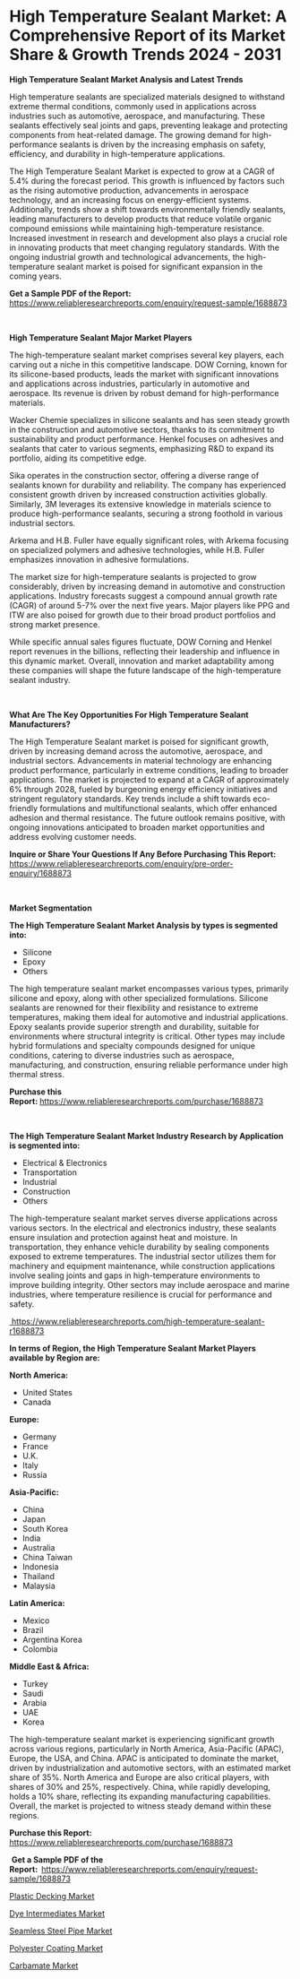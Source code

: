 <p><h1>High Temperature Sealant Market: A Comprehensive Report of its Market Share & Growth Trends 2024 - 2031</h1></p><p><strong>High Temperature Sealant Market Analysis and Latest Trends</strong></p>
<p><p>High temperature sealants are specialized materials designed to withstand extreme thermal conditions, commonly used in applications across industries such as automotive, aerospace, and manufacturing. These sealants effectively seal joints and gaps, preventing leakage and protecting components from heat-related damage. The growing demand for high-performance sealants is driven by the increasing emphasis on safety, efficiency, and durability in high-temperature applications.</p><p>The High Temperature Sealant Market is expected to grow at a CAGR of 5.4% during the forecast period. This growth is influenced by factors such as the rising automotive production, advancements in aerospace technology, and an increasing focus on energy-efficient systems. Additionally, trends show a shift towards environmentally friendly sealants, leading manufacturers to develop products that reduce volatile organic compound emissions while maintaining high-temperature resistance. Increased investment in research and development also plays a crucial role in innovating products that meet changing regulatory standards. With the ongoing industrial growth and technological advancements, the high-temperature sealant market is poised for significant expansion in the coming years.</p></p>
<p><strong>Get a Sample PDF of the Report:&nbsp;</strong> <a href="https://www.reliableresearchreports.com/enquiry/request-sample/1688873?utm_campaign=1479&utm_medium=2&utm_source=Github&utm_content=ia&utm_term=17102024&utm_id=high-temperature-sealant">https://www.reliableresearchreports.com/enquiry/request-sample/1688873</a></p>
<p>&nbsp;</p>
<p><strong>High Temperature Sealant Major Market Players</strong></p>
<p><p>The high-temperature sealant market comprises several key players, each carving out a niche in this competitive landscape. DOW Corning, known for its silicone-based products, leads the market with significant innovations and applications across industries, particularly in automotive and aerospace. Its revenue is driven by robust demand for high-performance materials.</p><p>Wacker Chemie specializes in silicone sealants and has seen steady growth in the construction and automotive sectors, thanks to its commitment to sustainability and product performance. Henkel focuses on adhesives and sealants that cater to various segments, emphasizing R&D to expand its portfolio, aiding its competitive edge.</p><p>Sika operates in the construction sector, offering a diverse range of sealants known for durability and reliability. The company has experienced consistent growth driven by increased construction activities globally. Similarly, 3M leverages its extensive knowledge in materials science to produce high-performance sealants, securing a strong foothold in various industrial sectors.</p><p>Arkema and H.B. Fuller have equally significant roles, with Arkema focusing on specialized polymers and adhesive technologies, while H.B. Fuller emphasizes innovation in adhesive formulations. </p><p>The market size for high-temperature sealants is projected to grow considerably, driven by increasing demand in automotive and construction applications. Industry forecasts suggest a compound annual growth rate (CAGR) of around 5-7% over the next five years. Major players like PPG and ITW are also poised for growth due to their broad product portfolios and strong market presence.</p><p>While specific annual sales figures fluctuate, DOW Corning and Henkel report revenues in the billions, reflecting their leadership and influence in this dynamic market. Overall, innovation and market adaptability among these companies will shape the future landscape of the high-temperature sealant industry.</p></p>
<p>&nbsp;</p>
<p><strong>What Are The Key Opportunities For High Temperature Sealant Manufacturers?</strong></p>
<p><p>The High Temperature Sealant market is poised for significant growth, driven by increasing demand across the automotive, aerospace, and industrial sectors. Advancements in material technology are enhancing product performance, particularly in extreme conditions, leading to broader applications. The market is projected to expand at a CAGR of approximately 6% through 2028, fueled by burgeoning energy efficiency initiatives and stringent regulatory standards. Key trends include a shift towards eco-friendly formulations and multifunctional sealants, which offer enhanced adhesion and thermal resistance. The future outlook remains positive, with ongoing innovations anticipated to broaden market opportunities and address evolving customer needs.</p></p>
<p><strong>Inquire or Share Your Questions If Any Before Purchasing This Report:</strong> <a href="https://www.reliableresearchreports.com/enquiry/pre-order-enquiry/1688873?utm_campaign=1479&utm_medium=2&utm_source=Github&utm_content=ia&utm_term=17102024&utm_id=high-temperature-sealant">https://www.reliableresearchreports.com/enquiry/pre-order-enquiry/1688873</a></p>
<p>&nbsp;</p>
<p><strong>Market Segmentation</strong></p>
<p><strong>The High Temperature Sealant Market Analysis by types is segmented into:</strong></p>
<p><ul><li>Silicone</li><li>Epoxy</li><li>Others</li></ul></p>
<p><p>The high temperature sealant market encompasses various types, primarily silicone and epoxy, along with other specialized formulations. Silicone sealants are renowned for their flexibility and resistance to extreme temperatures, making them ideal for automotive and industrial applications. Epoxy sealants provide superior strength and durability, suitable for environments where structural integrity is critical. Other types may include hybrid formulations and specialty compounds designed for unique conditions, catering to diverse industries such as aerospace, manufacturing, and construction, ensuring reliable performance under high thermal stress.</p></p>
<p><strong>Purchase this Report:&nbsp;</strong><a href="https://www.reliableresearchreports.com/purchase/1688873?utm_campaign=1479&utm_medium=2&utm_source=Github&utm_content=ia&utm_term=17102024&utm_id=high-temperature-sealant">https://www.reliableresearchreports.com/purchase/1688873</a></p>
<p>&nbsp;</p>
<p><strong>The High Temperature Sealant Market Industry Research by Application is segmented into:</strong></p>
<p><ul><li>Electrical & Electronics</li><li>Transportation</li><li>Industrial</li><li>Construction</li><li>Others</li></ul></p>
<p><p>The high-temperature sealant market serves diverse applications across various sectors. In the electrical and electronics industry, these sealants ensure insulation and protection against heat and moisture. In transportation, they enhance vehicle durability by sealing components exposed to extreme temperatures. The industrial sector utilizes them for machinery and equipment maintenance, while construction applications involve sealing joints and gaps in high-temperature environments to improve building integrity. Other sectors may include aerospace and marine industries, where temperature resilience is crucial for performance and safety.</p></p>
<p><a href="https://www.reliableresearchreports.com/high-temperature-sealant-r1688873?utm_campaign=1479&utm_medium=2&utm_source=Github&utm_content=ia&utm_term=17102024&utm_id=high-temperature-sealant">&nbsp;https://www.reliableresearchreports.com/high-temperature-sealant-r1688873</a></p>
<p><strong>In terms of Region, the High Temperature Sealant Market Players available by Region are:</strong></p>
<p>
    <p> <strong> North America: </strong>
        <ul>
            <li>United States</li>
            <li>Canada</li>
        </ul>
        </p> 
    <p> <strong> Europe: </strong>
        <ul>
            <li>Germany</li>
            <li>France</li>
            <li>U.K.</li>
            <li>Italy</li>
            <li>Russia</li>
        </ul>
        </p> 
    <p> <strong> Asia-Pacific: </strong>
        <ul>
            <li>China</li>
            <li>Japan</li>
            <li>South Korea</li>
            <li>India</li>
            <li>Australia</li>
            <li>China Taiwan</li>
            <li>Indonesia</li>
            <li>Thailand</li>
            <li>Malaysia</li>
        </ul>
        </p> 
    <p> <strong> Latin America: </strong>
        <ul>
            <li>Mexico</li>
            <li>Brazil</li>
            <li>Argentina Korea</li>
            <li>Colombia</li>
        </ul>
        </p> 
    <p> <strong> Middle East & Africa: </strong>
        <ul>
            <li>Turkey</li>
            <li>Saudi</li>
            <li>Arabia</li>
            <li>UAE</li>
            <li>Korea</li>
        </ul>
    </p>
    </p>
<p><p>The high-temperature sealant market is experiencing significant growth across various regions, particularly in North America, Asia-Pacific (APAC), Europe, the USA, and China. APAC is anticipated to dominate the market, driven by industrialization and automotive sectors, with an estimated market share of 35%. North America and Europe are also critical players, with shares of 30% and 25%, respectively. China, while rapidly developing, holds a 10% share, reflecting its expanding manufacturing capabilities. Overall, the market is projected to witness steady demand within these regions.</p></p>
<p><strong>Purchase this Report: </strong><a href="https://www.reliableresearchreports.com/purchase/1688873?utm_campaign=1479&utm_medium=2&utm_source=Github&utm_content=ia&utm_term=17102024&utm_id=high-temperature-sealant">https://www.reliableresearchreports.com/purchase/1688873</a></p>
<p>&nbsp;<strong>Get a Sample PDF of the Report:&nbsp;&nbsp;</strong><a href="https://www.reliableresearchreports.com/enquiry/request-sample/1688873?utm_campaign=1479&utm_medium=2&utm_source=Github&utm_content=ia&utm_term=17102024&utm_id=high-temperature-sealant">https://www.reliableresearchreports.com/enquiry/request-sample/1688873</a></p>
<p><strong></strong></p>
<p><p><a href="https://www.linkedin.com/pulse/plastic-decking-revenue-growth-report-2024-2031-ora-marketing-og0fe?utm_campaign=1479&utm_medium=2&utm_source=Github&utm_content=ia&utm_term=17102024&utm_id=high-temperature-sealant">Plastic Decking Market</a></p><p><a href="https://www.linkedin.com/pulse/dye-intermediates-market-forecast-global-trends-analysis-j02ae?utm_campaign=1479&utm_medium=2&utm_source=Github&utm_content=ia&utm_term=17102024&utm_id=high-temperature-sealant">Dye Intermediates Market</a></p><p><a href="https://www.linkedin.com/pulse/seamless-steel-pipe-market-evolution-future-outlook-forecasting-pbonf?utm_campaign=1479&utm_medium=2&utm_source=Github&utm_content=ia&utm_term=17102024&utm_id=high-temperature-sealant">Seamless Steel Pipe Market</a></p><p><a href="https://www.linkedin.com/pulse/global-polyester-coating-market-trends-analysis-future-growth-hramf?utm_campaign=1479&utm_medium=2&utm_source=Github&utm_content=ia&utm_term=17102024&utm_id=high-temperature-sealant">Polyester Coating Market</a></p><p><a href="https://www.linkedin.com/pulse/carbamate-market-velocity-48-cagr-trajectory-2024-2031-ofm4f?utm_campaign=1479&utm_medium=2&utm_source=Github&utm_content=ia&utm_term=17102024&utm_id=high-temperature-sealant">Carbamate Market</a></p></p>